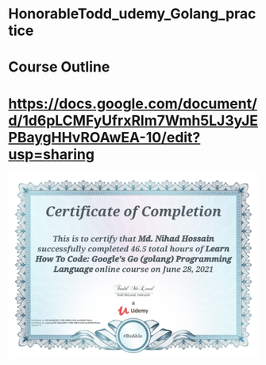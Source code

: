 # HonorableTodd_udemy_Golang_practice
# Course Outline
# https://docs.google.com/document/d/1d6pLCMFyUfrxRlm7Wmh5LJ3yJEPBaygHHvROAwEA-10/edit?usp=sharing

![](codesamples/40_certificate/UC-65ad2361-1240-480b-b225-be55d0b18daa.jpg)